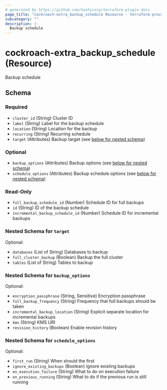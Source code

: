 ```yaml
---
# generated by https://github.com/hashicorp/terraform-plugin-docs
page_title: "cockroach-extra_backup_schedule Resource - terraform-provider-cockroach-extra"
subcategory: ""
description: |-
  Backup schedule
---
```


# cockroach-extra_backup_schedule (Resource)

Backup schedule



<!-- schema generated by tfplugindocs -->
## Schema

### Required

- `cluster_id` (String) Cluster ID
- `label` (String) Label for the backup schedule
- `location` (String) Location for the backup
- `recurring` (String) Recurring schedule
- `target` (Attributes) Backup target (see [below for nested schema](#nestedatt--target))

### Optional

- `backup_options` (Attributes) Backup options (see [below for nested schema](#nestedatt--backup_options))
- `schedule_options` (Attributes) Backup schedule options (see [below for nested schema](#nestedatt--schedule_options))

### Read-Only

- `full_backup_schedule_id` (Number) Schedule ID for full backups
- `id` (String) ID of the backup schedule
- `incremental_backup_schedule_id` (Number) Schedule ID for incremental backups

<a id="nestedatt--target"></a>
### Nested Schema for `target`

Optional:

- `databases` (List of String) Databases to backup
- `full_cluster_backup` (Boolean) Backup the full cluster
- `tables` (List of String) Tables to backup


<a id="nestedatt--backup_options"></a>
### Nested Schema for `backup_options`

Optional:

- `encryption_passphrase` (String, Sensitive) Encryption passphrase
- `full_backup_frequency` (String) Frequency that full backups should be taken
- `incremental_backup_location` (String) Explicit separate location for incremental backups
- `kms` (String) KMS URI
- `revision_history` (Boolean) Enable revision history


<a id="nestedatt--schedule_options"></a>
### Nested Schema for `schedule_options`

Optional:

- `first_run` (String) When should the first
- `ignore_existing_backups` (Boolean) Ignore existing backups
- `on_execution_failure` (String) What to do on execution failure
- `on_previous_running` (String) What to do if the previous run is still running
